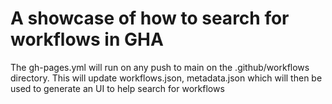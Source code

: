# A showcase of how to search for workflows in GHA

The gh-pages.yml will run on any push to main on the .github/workflows directory.
This will update workflows.json, metadata.json which will then be used
to generate an UI to help search for workflows